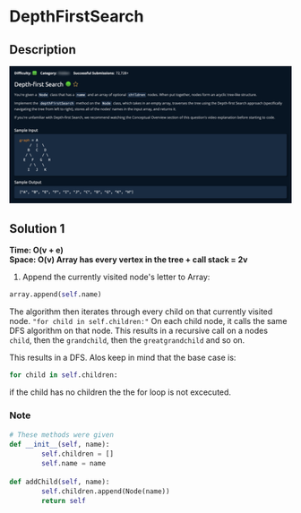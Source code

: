 # DepthFirstSearch

## Description

![description](./desc.png)

## Solution 1

**Time: O(v + e)** <br/>
**Space: O(v) Array has every vertex in the tree + call stack = 2v** <br/>

1. Append the currently visited node's letter to Array:

```py
array.append(self.name)
```

The algorithm then iterates through every child on that currently visited node. `"for child in self.children:"` On each child node, it calls the same DFS algorithm on that node. This results in a recursive call on a nodes `child`, then the `grandchild`, then the `greatgrandchild` and so on.<br>

This results in a DFS. Alos keep in mind that the base case is:

```py
for child in self.children:
```

if the child has no children the the for loop is not excecuted.

### Note

```py
# These methods were given
def __init__(self, name):
        self.children = []
        self.name = name

def addChild(self, name):
        self.children.append(Node(name))
        return self
```
